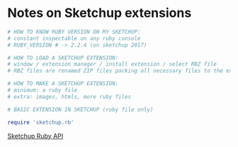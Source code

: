 # Notes on Sketchup extensions

```ruby
# HOW TO KNOW RUBY VERSION ON MY SKETCHUP:
# constant inspectable on any ruby console
# RUBY_VERSION # -> 2.2.4 (on sketchup 2017)

# HOW TO LOAD A SKETCHUP EXTENSION:
# window / extension manager / install extension / select RBZ file
# RBZ files are renamed ZIP files packing all necessary files to the extension

# HOW TO MAKE A SKETCHUP EXTENSION:
# minimum: a ruby file
# extra: images, htmls, more ruby files

# BASIC EXTENSION IN SKETCHUP (ruby file only)

require 'sketchup.rb'
```

[Sketchup Ruby API](https://ruby.sketchup.com/)